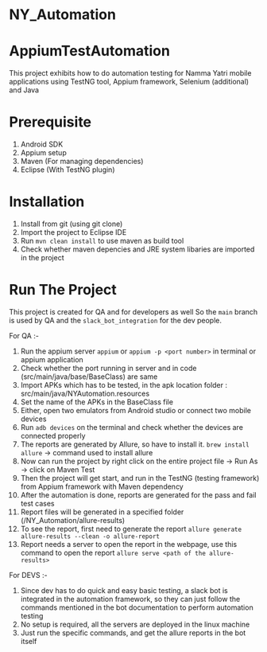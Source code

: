 # NY_Automation

AppiumTestAutomation
====================

This project exhibits how to do automation testing for Namma Yatri mobile applications using TestNG tool, Appium framework, Selenium (additional) and Java

Prerequisite
=====================
1. Android SDK
2. Appium setup
3. Maven (For managing dependencies)
4. Eclipse (With TestNG plugin)

Installation
=====================
1. Install from git (using git clone)
2. Import the project to Eclipse IDE
3. Run `mvn clean install` to use maven as build tool
4. Check whether maven depencies and JRE system libaries are imported in the project

Run The Project
=====================
This project is created for QA and for developers as well
So the `main` branch is used by QA and the `slack_bot_integration` for the dev people.

For QA :-
1. Run the appium server `appium` or `appium -p <port number>` in terminal or appium application
2. Check whether the port running in server and in code (src/main/java/base/BaseClass) are same
3. Import APKs which has to be tested, in the apk location folder : src/main/java/NYAutomation.resources
4. Set the name of the APKs in the BaseClass file
5. Either, open two emulators from Android studio or connect two mobile devices
6. Run `adb devices` on the terminal and check whether the devices are connected properly
7. The reports are generated by Allure, so have to install it. `brew install allure` -> command used to install allure
9. Now can run the project by right click on the entire project file -> Run As -> click on Maven Test
10. Then the project will get start, and run in the TestNG (testing framework) from Appium framework with Maven dependency
11. After the automation is done, reports are generated for the pass and fail test cases
12. Report files will be generated in a specified folder (/NY_Automation/allure-results)
13. To see the report, first need to generate the report `allure generate allure-results --clean -o allure-report`
14. Report needs a server to open the report in the webpage, use this command to open the report `allure serve <path of the allure-results>`

For DEVS :-
1. Since dev has to do quick and easy basic testing, a slack bot is integrated in the automation framework, so they can just follow the commands mentioned in the bot documentation to perform automation testing
2. No setup is required, all the servers are deployed in the linux machine
3. Just run the specific commands, and get the allure reports in the bot itself
